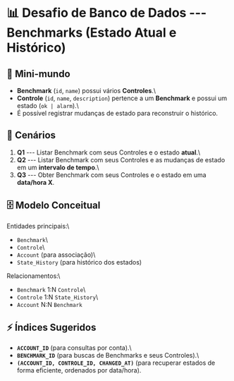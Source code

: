 # 📊 Desafio de Banco de Dados --- Benchmarks (Estado Atual e Histórico)

## 📌 Mini-mundo

-   **Benchmark** (`id`, `name`) possui vários **Controles**.\
-   **Controle** (`id`, `name`, `description`) pertence a um **Benchmark** e possui um estado (`ok | alarm`).\
-   É possível registrar mudanças de estado para reconstruir o histórico.

## 📂 Cenários

1.  **Q1** --- Listar Benchmark com seus Controles e o estado **atual**.\
2.  **Q2** --- Listar Benchmark com seus Controles e as mudanças de estado em um **intervalo de tempo**.\
3.  **Q3** --- Obter Benchmark com seus Controles e o estado em uma **data/hora X**.

## 🗄️ Modelo Conceitual

Entidades principais:\
- `Benchmark`\
- `Controle`\
- `Account` (para associação)\
- `State_History` (para histórico dos estados)

Relacionamentos:\
- `Benchmark` 1:N `Controle`\
- `Controle` 1:N `State_History`\
- `Account` N:N `Benchmark`

## ⚡ Índices Sugeridos

-   **`ACCOUNT_ID`** (para consultas por conta).\
-   **`BENCHMARK_ID`** (para buscas de Benchmarks e seus Controles).\
-   **`(ACCOUNT_ID, CONTROLE_ID, CHANGED_AT)`** (para recuperar estados de forma eficiente, ordenados por data/hora).
